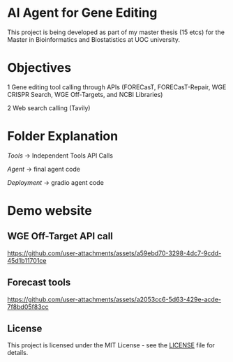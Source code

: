 # AI Agent for Gene Editing

This project is being developed as part of my master thesis (15 etcs) for the Master in Bioinformatics and Biostatistics at UOC university. 

# Objectives

1 Gene editing tool calling through APIs (FORECasT, FORECasT-Repair, WGE CRISPR Search, WGE Off-Targets, and NCBI Libraries)

2 Web search calling (Tavily)

# Folder Explanation

*Tools* -> Independent Tools API Calls

*Agent* -> final agent code

*Deployment* -> gradio agent code

# Demo website

## WGE Off-Target API call

https://github.com/user-attachments/assets/a59ebd70-3298-4dc7-9cdd-45d1b11701ce

## Forecast tools

https://github.com/user-attachments/assets/a2053cc6-5d63-429e-acde-7f8bd05f83cc

## License

This project is licensed under the MIT License - see the [LICENSE](LICENSE) file for details.






